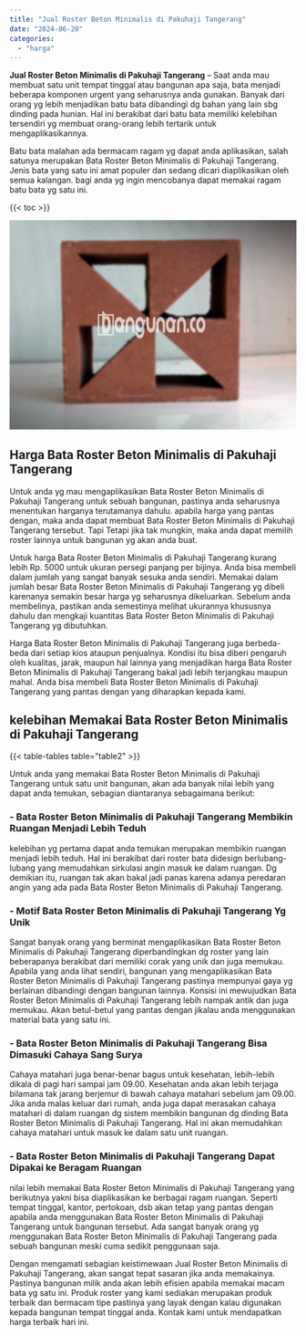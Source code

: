 ```yaml
---
title: "Jual Roster Beton Minimalis di Pakuhaji Tangerang"
date: "2024-06-20"
categories: 
  - "harga"
---
```


**Jual Roster Beton Minimalis di Pakuhaji Tangerang** – Saat anda mau membuat satu unit tempat tinggal atau bangunan apa saja, bata menjadi beberapa komponen urgent yang seharusnya anda gunakan. Banyak dari orang yg lebih menjadikan batu bata dibandingi dg bahan yang lain sbg dinding pada hunian. Hal ini berakibat dari batu bata memiliki kelebihan tersendiri yg membuat orang-orang lebih tertarik untuk mengaplikasikannya.

Batu bata malahan ada bermacam ragam yg dapat anda aplikasikan, salah satunya merupakan Bata Roster Beton Minimalis di Pakuhaji Tangerang. Jenis bata yang satu ini amat populer dan sedang dicari diaplikasikan oleh semua kalangan. bagi anda yg ingin mencobanya dapat memakai ragam batu bata yg satu ini.

{{< toc >}}

![Jual Roster Beton Minimalis di Pakuhaji Tangerang](/images/bata-roster-minimalis-28.png)

## Harga Bata Roster Beton Minimalis di Pakuhaji Tangerang

Untuk anda yg mau mengaplikasikan Bata Roster Beton Minimalis di Pakuhaji Tangerang untuk sebuah bangunan, pastinya anda seharusnya menentukan harganya terutamanya dahulu. apabila harga yang pantas dengan, maka anda dapat membuat Bata Roster Beton Minimalis di Pakuhaji Tangerang tersebut. Tapi Tetapi jika tak mungkin, maka anda dapat memilih roster lainnya untuk bangunan yg akan anda buat.

Untuk harga Bata Roster Beton Minimalis di Pakuhaji Tangerang kurang lebih Rp. 5000 untuk ukuran persegi panjang per bijinya. Anda bisa membeli dalam jumlah yang sangat banyak sesuka anda sendiri. Memakai dalam jumlah besar Bata Roster Beton Minimalis di Pakuhaji Tangerang yg dibeli karenanya semakin besar harga yg seharusnya dikeluarkan. Sebelum anda membelinya, pastikan anda semestinya melihat ukurannya khususnya dahulu dan mengkaji kuantitas Bata Roster Beton Minimalis di Pakuhaji Tangerang yg dibutuhkan.

Harga Bata Roster Beton Minimalis di Pakuhaji Tangerang juga berbeda-beda dari setiap kios ataupun penjualnya. Kondisi itu bisa diberi pengaruh oleh kualitas, jarak, maupun hal lainnya yang menjadikan harga Bata Roster Beton Minimalis di Pakuhaji Tangerang bakal jadi lebih terjangkau maupun mahal. Anda bisa membeli Bata Roster Beton Minimalis di Pakuhaji Tangerang yang pantas dengan yang diharapkan kepada kami.

## kelebihan Memakai Bata Roster Beton Minimalis di Pakuhaji Tangerang

{{< table-tables table="table2" >}}

Untuk anda yang memakai Bata Roster Beton Minimalis di Pakuhaji Tangerang untuk satu unit bangunan, akan ada banyak nilai lebih yang dapat anda temukan, sebagian diantaranya sebagaimana berikut:

### \- Bata Roster Beton Minimalis di Pakuhaji Tangerang Membikin Ruangan Menjadi Lebih Teduh

kelebihan yg pertama dapat anda temukan merupakan membikin ruangan menjadi lebih teduh. Hal ini berakibat dari roster bata didesign berlubang-lubang yang memudahkan sirkulasi angin masuk ke dalam ruangan. Dg demikian itu, ruangan tak akan bakal jadi panas karena adanya peredaran angin yang ada pada Bata Roster Beton Minimalis di Pakuhaji Tangerang.

### \- Motif Bata Roster Beton Minimalis di Pakuhaji Tangerang Yg Unik

Sangat banyak orang yang berminat mengaplikasikan Bata Roster Beton Minimalis di Pakuhaji Tangerang diperbandingkan dg roster yang lain beberapanya berakibat dari memiliki corak yang unik dan juga memukau. Apabila yang anda lihat sendiri, bangunan yang mengaplikasikan Bata Roster Beton Minimalis di Pakuhaji Tangerang pastinya mempunyai gaya yg berlainan dibandingi dengan bangunan lainnya. Konsisi ini mewujudkan Bata Roster Beton Minimalis di Pakuhaji Tangerang lebih nampak antik dan juga memukau. Akan betul-betul yang pantas dengan jikalau anda menggunakan material bata yang satu ini.

### \- Bata Roster Beton Minimalis di Pakuhaji Tangerang Bisa Dimasuki Cahaya Sang Surya

Cahaya matahari juga benar-benar bagus untuk kesehatan, lebih-lebih dikala di pagi hari sampai jam 09.00. Kesehatan anda akan lebih terjaga bilamana tak jarang berjemur di bawah cahaya matahari sebelum jam 09.00. Jika anda malas keluar dari rumah, anda juga dapat merasakan cahaya matahari di dalam ruangan dg sistem membikin bangunan dg dinding Bata Roster Beton Minimalis di Pakuhaji Tangerang. Hal ini akan memudahkan cahaya matahari untuk masuk ke dalam satu unit ruangan.

### \- Bata Roster Beton Minimalis di Pakuhaji Tangerang Dapat Dipakai ke Beragam Ruangan

nilai lebih memakai Bata Roster Beton Minimalis di Pakuhaji Tangerang yang berikutnya yakni bisa diaplikasikan ke berbagai ragam ruangan. Seperti tempat tinggal, kantor, pertokoan, dsb akan tetap yang pantas dengan apabila anda menggunakan Bata Roster Beton Minimalis di Pakuhaji Tangerang untuk bangunan tersebut. Ada sangat banyak orang yg menggunakan Bata Roster Beton Minimalis di Pakuhaji Tangerang pada sebuah bangunan meski cuma sedikit penggunaan saja.

Dengan mengamati sebagian keistimewaan Jual Roster Beton Minimalis di Pakuhaji Tangerang, akan sangat tepat sasaran jika anda memakainya. Pastinya bangunan milik anda akan lebih efisien apabila memakai macam bata yg satu ini. Produk roster yang kami sediakan merupakan produk terbaik dan bermacam tipe pastinya yang layak dengan kalau digunakan kepada bangunan tempat tinggal anda. Kontak kami untuk mendapatkan harga terbaik hari ini.
